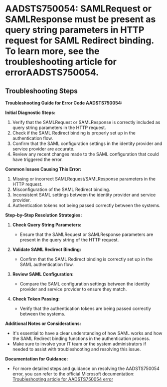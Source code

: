 
# AADSTS750054: SAMLRequest or SAMLResponse must be present as query string parameters in HTTP request for SAML Redirect binding. To learn more, see the troubleshooting article for errorAADSTS750054.


## Troubleshooting Steps
**Troubleshooting Guide for Error Code AADSTS750054:**

**Initial Diagnostic Steps:**
1. Verify that the SAMLRequest or SAMLResponse is correctly included as query string parameters in the HTTP request.
2. Check if the SAML Redirect binding is properly set up in the authentication flow.
3. Confirm that the SAML configuration settings in the identity provider and service provider are accurate.
4. Review any recent changes made to the SAML configuration that could have triggered the error.

**Common Issues Causing This Error:**
1. Missing or incorrect SAMLRequest/SAMLResponse parameters in the HTTP request.
2. Misconfiguration of the SAML Redirect binding.
3. Inconsistent SAML settings between the identity provider and service provider.
4. Authentication tokens not being passed correctly between the systems.

**Step-by-Step Resolution Strategies:**

1. **Check Query String Parameters:**
   - Ensure that the SAMLRequest or SAMLResponse parameters are present in the query string of the HTTP request.
  
2. **Validate SAML Redirect Binding:**
   - Confirm that the SAML Redirect binding is correctly set up in the SAML authentication flow.
   
3. **Review SAML Configuration:**
   - Compare the SAML configuration settings between the identity provider and service provider to ensure they match.

4. **Check Token Passing:**
   - Verify that the authentication tokens are being passed correctly between the systems.

**Additional Notes or Considerations:**
- It's essential to have a clear understanding of how SAML works and how the SAML Redirect binding functions in the authentication process.
- Make sure to involve your IT team or the system administrators if needed to assist with troubleshooting and resolving this issue.

**Documentation for Guidance:**
- For more detailed steps and guidance on resolving the AADSTS750054 error, you can refer to the official Microsoft documentation:
  [Troubleshooting article for AADSTS750054 error](https://docs.microsoft.com/en-us/azure/active-directory/hybrid/tshoot-connect-sso-issues)